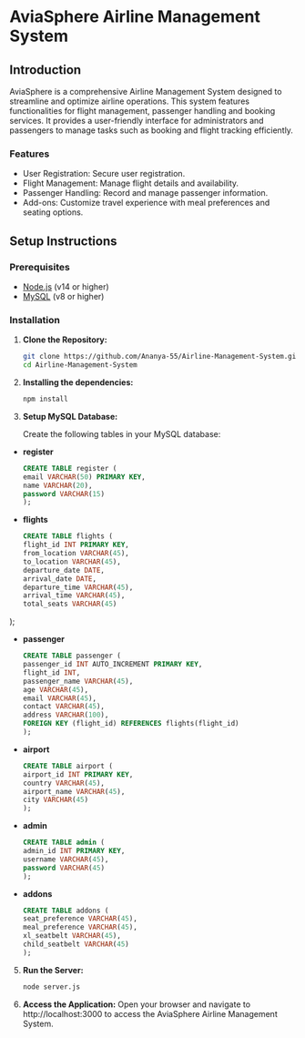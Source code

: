 # AviaSphere Airline Management System

## Introduction

AviaSphere is a comprehensive Airline Management System designed to streamline and optimize airline operations. This system features functionalities for flight management, passenger handling and booking services. It provides a user-friendly interface for administrators and passengers to manage tasks such as booking and flight tracking efficiently.
   
### Features

- User Registration: Secure user registration.
- Flight Management: Manage flight details and availability.
- Passenger Handling: Record and manage passenger information.
- Add-ons: Customize travel experience with meal preferences and seating options.

## Setup Instructions

### Prerequisites

- [Node.js](https://nodejs.org/) (v14 or higher)
- [MySQL](https://www.mysql.com/) (v8 or higher)

### Installation 

1. **Clone the Repository:**
   ```bash
   git clone https://github.com/Ananya-55/Airline-Management-System.git
   cd Airline-Management-System
   
2. **Installing the dependencies:**
   ```bash
   npm install
   
3. **Setup MySQL Database:**
   
   Create the following tables in your MySQL database:

-  **register**
   ```sql
   CREATE TABLE register (
   email VARCHAR(50) PRIMARY KEY,
   name VARCHAR(20),
   password VARCHAR(15)
   );
   
- **flights**
  ```sql
  CREATE TABLE flights (
  flight_id INT PRIMARY KEY,
  from_location VARCHAR(45),
  to_location VARCHAR(45),
  departure_date DATE,
  arrival_date DATE,
  departure_time VARCHAR(45),
  arrival_time VARCHAR(45),
  total_seats VARCHAR(45)
 );
 
- **passenger**
   ```sql
  CREATE TABLE passenger (
  passenger_id INT AUTO_INCREMENT PRIMARY KEY,
  flight_id INT,
  passenger_name VARCHAR(45),
  age VARCHAR(45),
  email VARCHAR(45),
  contact VARCHAR(45),
  address VARCHAR(100),
  FOREIGN KEY (flight_id) REFERENCES flights(flight_id)
  );

- **airport**
   ```sql
   CREATE TABLE airport (
  airport_id INT PRIMARY KEY,
  country VARCHAR(45),
  airport_name VARCHAR(45),
  city VARCHAR(45)
  );
   
- **admin**
   ```sql
   CREATE TABLE admin (
  admin_id INT PRIMARY KEY,
  username VARCHAR(45),
  password VARCHAR(45)
  );
   
- **addons**
   ```sql
   CREATE TABLE addons (
  seat_preference VARCHAR(45),
  meal_preference VARCHAR(45),
  xl_seatbelt VARCHAR(45),
  child_seatbelt VARCHAR(45)
  );
   
5. **Run the Server:**
   ```bash
   node server.js
   
6. **Access the Application:**
     Open your browser and navigate to http://localhost:3000 to access the AviaSphere Airline Management System.




